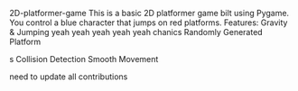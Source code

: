 

 2D-platformer-game
This is a basic 2D platformer game 
bilt using Pygame. You control a blue 
character that jumps on red platforms.
Features: Gravity &amp;
Jumping
yeah yeah yeah yeah yeah
chanics Randomly Generated Platform


s Collision Detection  Smooth Movement


need  to update all contributions 

 